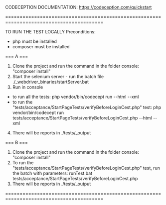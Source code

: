 CODECEPTION DOCUMENTATION:
https://codeception.com/quickstart

========================================================================================

TO RUN THE TEST LOCALLY
Preconditions:
- php must be installed
- composer must be installed

=== A ===
1. Clone the project and run the command in the folder console: "composer install"
2. Start the selenium server - run the batch file
  ./_webdriver_binaries/startServer.bat
3. Run in console
  - to run all the tests:
  php vendor/bin/codecept run --html --xml
  - to run the "tests/acceptance/StartPageTests/verifyBeforeLoginCest.php" test:
  php vendor/bin/codecept run tests/acceptance/StartPageTests/verifyBeforeLoginCest.php --html --xml
4. There will be reports in ./tests/_output

=== B ===
1. Clone the project and run the command in the folder console: "composer install"
2. To run the "tests/acceptance/StartPageTests/verifyBeforeLoginCest.php" test, run the batch with parameters:
  runTest.bat tests/acceptance/StartPageTests/verifyBeforeLoginCest.php
3. There will be reports in ./tests/_output

========================================================================================
